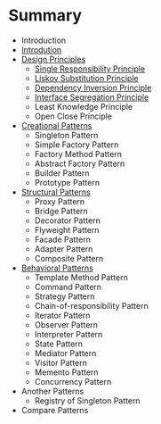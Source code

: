 # Summary

* Introduction
* [Introdution](README.md)
* [Design Principles](design_principles/design_principles.md)
   * [Single Responsibility Principle](design_principles/single_responsibility_principle.md)
   * [Liskov Substitution Principle](design_principles/liskov_substitution_principle.md)
   * [Dependency Inversion Principle](design_principles/dependency_inversion_principle.md)
   * [Interface Segregation Principle](design_principles/interface_segregation_principle.md)
   * Least Knowledge Principle
   * Open Close Principle
* [Creational Patterns](creational_patterns/creational_patterns.md)
   * Singleton Pattern
   * Simple Factory Pattern
   * Factory Method Pattern
   * Abstract Factory Pattern
   * Builder Pattern
   * Prototype Pattern
* [Structural Patterns](structural_patterns/structural_patterns.md)
   * Proxy Pattern
   * Bridge Pattern
   * Decorator Pattern
   * Flyweight Pattern
   * Facade Pattern
   * Adapter Pattern
   * Composite Pattern
* [Behavioral Patterns](behavioral_patterns/behavioral_patterns.md)
   * Template Method Pattern
   * Command Pattern
   * Strategy Pattern
   * Chain-of-responsibility Pattern
   * Iterator Pattern
   * Observer Pattern
   * Interpreter Pattern
   * State Pattern
   * Mediator Pattern
   * Visitor Pattern
   * Memento Pattern
   * Concurrency Pattern
* Another Patterns
   * Registry of Singleton Pattern
* Compare Patterns


